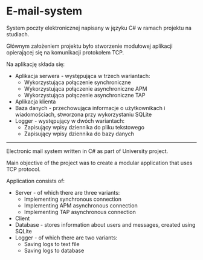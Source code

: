 # E-mail-system

System poczty elektronicznej napisany w języku C# w ramach projektu na studiach.

Głównym założeniem projektu było stworzenie modułowej aplikacji opierającej się na komunikacji protokołem TCP.

Na aplikację składa się:
- Aplikacja serwera - występująca w trzech wariantach:
  - Wykorzystująca połączenie synchroniczne
  - Wykorzystująca połączenie asynchroniczne APM
  - Wykorzystująca połączenie asynchroniczne TAP
- Aplikacja klienta
- Baza danych - przechowująca informacje o użytkownikach i wiadomościach, stworzona przy wykorzystaniu SQLite
- Logger - występujący w dwóch wariantach:
  - Zapisujący wpisy dziennika do pliku tekstowego
  - Zapisujący wpisy dziennika do bazy danych
  
--------------------------------------------------------------------------------------------------

Electronic mail system written in C# as part of University project.

Main objective of the project was to create a modular application that uses TCP protocol.

Application consists of:
- Server - of which there are three variants:
  - Implementing synchronous connection
  - Implementing APM asynchronous connection
  - Implementing TAP asynchronous connection
- Client
- Database - stores information about users and messages, created using SQLite
- Logger - of which there are two variants:
  - Saving logs to text file
  - Saving logs to database
